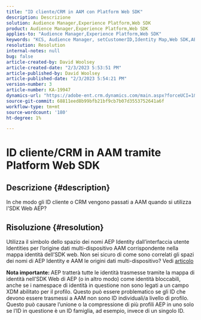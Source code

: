 ```yaml
---
title: "ID cliente/CRM in AAM con Platform Web SDK"
description: Descrizione
solution: Audience Manager,Experience Platform,Web SDK
product: Audience Manager,Experience Platform,Web SDK
applies-to: "Audience Manager,Experience Platform,Web SDK"
keywords: "KCS, Audience Manager, setCustomerID,Identity Map,Web SDK,AEP,CRM ID "
resolution: Resolution
internal-notes: null
bug: false
article-created-by: David Woolsey
article-created-date: "2/3/2023 5:53:51 PM"
article-published-by: David Woolsey
article-published-date: "2/3/2023 5:54:21 PM"
version-number: 3
article-number: KA-19947
dynamics-url: "https://adobe-ent.crm.dynamics.com/main.aspx?forceUCI=1&pagetype=entityrecord&etn=knowledgearticle&id=3cd8ddb5-eba3-ed11-aad1-6045bd0065f9"
source-git-commit: 68811eed8b99bfb21bf9cb7b07d3553752641a6f
workflow-type: tm+mt
source-wordcount: '180'
ht-degree: 1%

---
```


# ID cliente/CRM in AAM tramite Platform Web SDK

## Descrizione {#description}


In che modo gli ID cliente o CRM vengono passati a AAM quando si utilizza l&#39;SDK Web AEP?


## Risoluzione {#resolution}


Utilizza il simbolo dello spazio dei nomi AEP Identity dall’interfaccia utente Identities per l’origine dati multi-dispositivo AAM corrispondente nella mappa identità dell’SDK web. Non sei sicuro di come sono correlati gli spazi dei nomi di AEP Identity e AAM le origini dati multi-dispositivo? Vedi [articolo](https://experienceleague.adobe.com/docs/experience-cloud-kcs/kbarticles/KA-21305.html)

<b>Nota importante: </b>AEP tratterà tutte le identità trasmesse tramite la mappa di identità nell’SDK Web di AEP (o in altro modo) come identità bloccabili, anche se i namespace di identità in questione non sono legati a un campo XDM abilitato per il profilo. Questo può essere problematico se gli ID che devono essere trasmessi a AAM non sono ID individuali/a livello di profilo. Questo può causare l’unione o la compressione di più profili AEP in uno solo se l’ID in questione è un ID famiglia, ad esempio, invece di un singolo ID.
